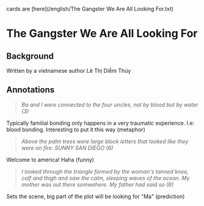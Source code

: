 cards are [here](/english/The Gangster We Are All Looking For.txt)
# The Gangster We Are All Looking For

## Background

Written by a vietnamese author Lê Thị Diễm Thúy

## Annotations

> *Ba and I were connected to the four uncles, not by blood but by water (3)*

Typically familial bonding only happens in a very traumatic experience. I.e: blood bonding. Interesting to put it this way (metaphor)



> *Above the palm trees were large block letters that looked like they were on fire: SUNNY SAN DIEGO (6)*

Welcome to america! Haha (funny)



> *I looked through the triangle formed by the woman's tanned knee, calf and thigh and saw the calm, sleeping waves of the ocean. My mother was out there somwehere. My father had said so (6)*

Sets the scene, big part of the plot will be looking for "Ma" (prediction)

